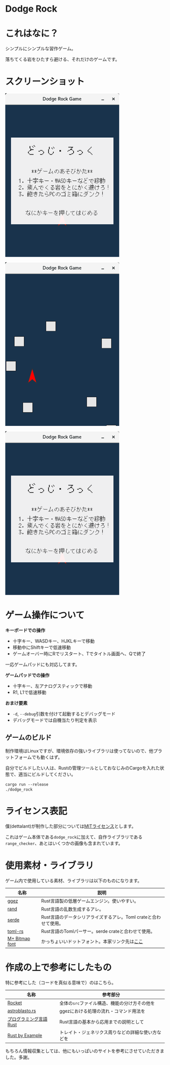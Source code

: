 Dodge Rock
============

# これはなに？

シンプルにシンプルな習作ゲーム。

落ちてくる岩をひたすら避ける、それだけのゲームです。

# スクリーンショット

![よくあるタイトル画面](doc/dodge_rock_title.png)

![メインゲームモード](doc/dodge_rock_main.png)

![ゲームオーバー画面](doc/dodge_rock_title.png)

# ゲーム操作について

**キーボードでの操作**

* 十字キー、WASDキー、HJKLキーで移動
* 移動中にShiftキーで低速移動
* ゲームオーバー時にRでリスタート、Tでタイトル画面へ、Qで終了

一応ゲームパッドにも対応してます。

**ゲームパッドでの操作**

* 十字キー、左アナログスティックで移動
* R1, L1で低速移動

**おまけ要素**

* `-d`, `--debug`引数を付けて起動するとデバッグモード
* デバッグモードでは自機当たり判定を表示

## ゲームのビルド

制作環境はLinuxですが、環境依存の強いライブラリは使ってないので、他プラットフォームでも動くはず。

自分でビルドしたい人は、Rustの管理ツールとしておなじみのCargoを入れた状態で、適当にビルドしてください。

```
cargo run --release
./dodge_rock
```

# ライセンス表記

僕(dettalant)が制作した部分については[MITライセンス](https://opensource.org/licenses/mit-license.php)とします。

これはゲーム本体である`dodge_rock`に加えて、自作ライブラリである`range_checker`、あとはいくつかの画像も含まれています。

# 使用素材・ライブラリ

ゲーム内で使用している素材、ライブラリは以下のものになります。

|名称|説明|
|---|---|
|[ggez](https://github.com/ggez/ggez)|Rust言語製の低層ゲームエンジン。使いやすい。|
|[rand](https://github.com/rust-lang-nursery/rand)|Rust言語の乱数生成するアレ。|
|[serde](https://serde.rs/)|Rust言語のデータシリアライズするアレ。Toml crateと合わせて使用。|
|[toml-rs](https://github.com/alexcrichton/toml-rs)|Rust言語のTomlパーサー。serde crateと合わせて使用。|
|[M+ Bitmap font](http://jikasei.me/font/jf-dotfont/)|かっちょいいドットフォント。本家リンク先は[ここ](http://mplus-fonts.osdn.jp/mplus-bitmap-fonts/index.html)|

# 作成の上で参考にしたもの

特に参考にした（コードを真似る意味で）のはこちら。

|名称|参考部分|
|---|-------|
|[Rocket](https://github.com/aochagavia/rocket)|全体の`src`ファイル構造、機能の分け方その他を|
|[astroblasto.rs](https://github.com/ggez/ggez/blob/master/examples/astroblasto.rs)|ggezにおける処理の流れ・コマンド用法を|
|[プログラミング言語Rust](https://rust-lang-ja.github.io/the-rust-programming-language-ja/1.6/book/README.html)|Rust言語の基本から応用までの説明として|
|[Rust by Example](http://rust-lang-ja.org/rust-by-example/)|トレイト・ジェネリクス周りなどの詳細な使い方などを|

もちろん情報収集としては、他にもいっぱいのサイトを参考にさせていただきました。多謝。



